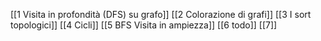 [[1 Visita in profondità (DFS) su grafo]]
[[2 Colorazione di grafi]]
[[3 I sort topologici]]
[[4 Cicli]]
[[5 BFS Visita in ampiezza]]
[[6 todo]]
[[7]]